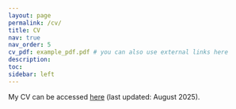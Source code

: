 ```yaml
---
layout: page
permalink: /cv/
title: CV
nav: true
nav_order: 5
cv_pdf: example_pdf.pdf # you can also use external links here
description:
toc:
sidebar: left
---
```


My CV can be accessed <a href='https://chengjiejiang.github.io/assets/pdf/Jiang-CV.pdf'>here</a> (last updated: August 2025).
